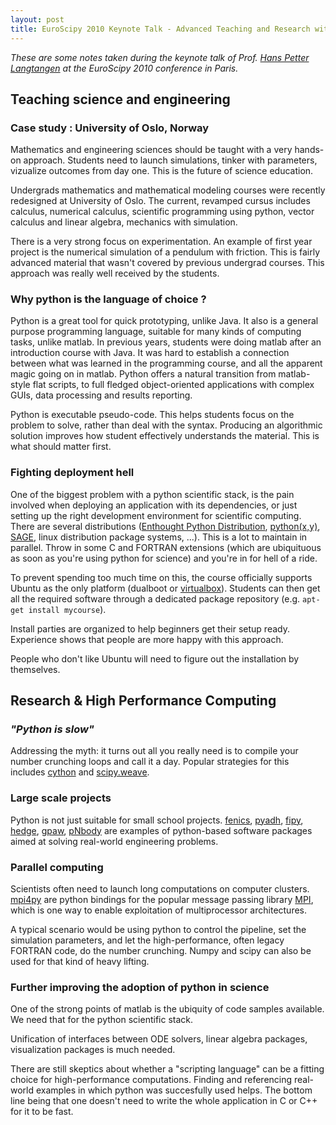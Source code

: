 ```yaml
---
layout: post
title: EuroScipy 2010 Keynote Talk - Advanced Teaching and Research with Python 
---
```



*These are some notes taken during the keynote talk of Prof.
[Hans Petter Langtangen](http://vefur.simula.no/~hpl/) at the
EuroScipy 2010 conference in Paris.*



## Teaching science and engineering


### Case study : University of Oslo, Norway

Mathematics and engineering sciences should be taught with a very
hands-on approach. Students need to launch simulations, tinker
with parameters, vizualize outcomes from day one. This is the
future of science education.

Undergrads mathematics and mathematical modeling courses were recently
redesigned at University of Oslo.
The current, revamped cursus includes calculus, numerical calculus,
scientific programming using python, 
vector calculus and linear algebra, mechanics with simulation.

There is a very strong focus on experimentation.
An example of first year project is the numerical simulation of a
pendulum with friction. This is fairly advanced material that wasn't
covered by previous undergrad courses. This approach was really well
received by the students.



### Why python is the language of choice ?

Python is a great tool for quick prototyping, unlike Java. It also is a
general purpose programming language, suitable for many kinds of computing tasks,
unlike matlab.
In previous years, students were doing matlab after an introduction
course with Java. It was hard to establish a connection between what
was learned in the programming course, and all the apparent magic going on in matlab. 
Python offers a natural transition from matlab-style flat
scripts, to full fledged object-oriented applications with complex
GUIs, data processing and results reporting.

Python is executable pseudo-code. This helps students focus on the problem
to solve, rather than deal with the syntax. Producing an algorithmic
solution improves how student effectively understands the material. This
is what should matter first.



### Fighting deployment hell

One of the biggest problem with a python scientific stack, is the pain involved
when deploying an application with its dependencies, or just
setting up the right development environment for scientific computing.
There are several distributions ([Enthought Python Distribution](http://www.enthought.com/products/epd.php), [python(x,y)](http://www.pythonxy.com/), [SAGE](http://www.sagemath.org/), linux distribution
package systems, ...). This is a lot to maintain in parallel.
Throw in some C and FORTRAN extensions (which are ubiquituous as soon
as you're using python for science) and you're in for hell of a
ride.

To prevent spending too much time on this, the course officially
supports Ubuntu as the only platform (dualboot or
[virtualbox](http://www.virtualbox.org/)). Students can then get all
the required software through a dedicated package repository (e.g. `apt-get install
mycourse`).

Install parties are organized to help beginners get their setup ready.
Experience shows that people are more happy with this approach.

People who don't like Ubuntu will need to figure out the installation by themselves.



## Research & High Performance Computing


### *"Python is slow"*

Addressing the myth: it turns out all you really need
is to compile your number crunching loops and call it a day. Popular strategies for
this includes [cython](http://www.cython.org/) and
[scipy.weave](http://www.scipy.org/Weave). 



### Large scale projects

Python is not just suitable for small school projects. 
[fenics](http://www.fenicsproject.org), [pyadh](https://adh.usace.army.mil/pyadh/),
[fipy](http://www.ctcms.nist.gov/fipy/), [hedge](http://mathema.tician.de/software/hedge),
[gpaw](https://wiki.fysik.dtu.dk/gpaw/),
[pNbody](http://obswww.unige.ch/~revaz/pNbody/) are examples of
python-based software packages aimed at solving real-world engineering
problems. 



### Parallel computing

Scientists often need to launch long computations on computer
clusters. 
[mpi4py](http://mpi4py.scipy.org/docs/usrman/index.html) are python
bindings for the popular message passing library
[MPI](http://www.mpi-forum.org/), which is one way to enable
exploitation of multiprocessor architectures.

A typical scenario would be using python to control the pipeline, set
the simulation parameters, and let the high-performance, often legacy FORTRAN code, do
the number crunching. Numpy and scipy can also be used for
that kind of heavy lifting.


### Further improving the adoption of python in science

One of the strong points of matlab is the ubiquity of code samples
available. We need that for the python scientific stack. 

Unification of interfaces between
ODE solvers, linear algebra packages, visualization packages is much
needed.

There are still skeptics about whether a "scripting language" can be a
fitting choice for high-performance computations. Finding and referencing
real-world examples in which python was succesfully used helps. The
bottom line being that one doesn't need to write the whole application
in C or C++ for it to be fast.


